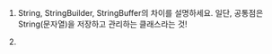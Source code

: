 1. String, StringBuilder, StringBuffer의 차이를 설명하세요.
일단, 공통점은 String(문자열)을 저장하고 관리하는 클래스라는 것!


2. 
<!--stackedit_data:
eyJoaXN0b3J5IjpbLTIzNTMzNzM0M119
-->